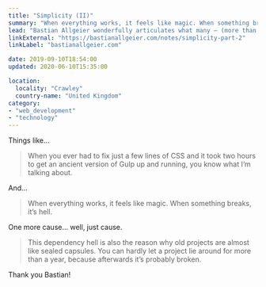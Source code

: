```yaml
---
title: "Simplicity (II)"
summary: "When everything works, it feels like magic. When something breaks, it’s hell."
lead: "Bastian Allgeier wonderfully articulates what many – (more than likely most!) – of us are probably thinking anyway but unsure whether we should break cover or not."
linkExternal: "https://bastianallgeier.com/notes/simplicity-part-2"
linkLabel: "bastianallgeier.com"

date: 2019-09-10T18:54:00
updated: 2020-06-10T15:35:00

location:
  locality: "Crawley"
  country-name: "United Kingdom"
category:
- "web_development"
- "technology"
---
```


Things like...

> When you ever had to fix just a few lines of CSS and it took two hours to get an ancient version of Gulp up and running, you know what I’m talking about.

And...

> When everything works, it feels like magic. When something breaks, it’s hell.

One more cause... well, just cause.

> This dependency hell is also the reason why old projects are almost like sealed capsules. You can hardly let a project lie around for more than a year, because afterwards it’s probably broken.

Thank you Bastian!
